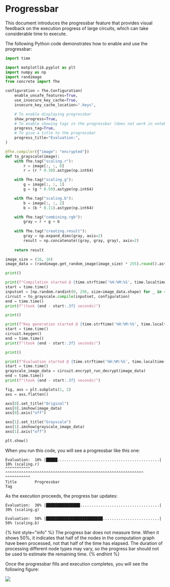 # Progressbar
This document introduces the progressbar feature that provides visual feedback on the execution progress of large circuits, which can take considerable time to execute. 

The following Python code demonstrates how to enable and use the progressbar:

```python
import time

import matplotlib.pyplot as plt
import numpy as np
import randimage
from concrete import fhe

configuration = fhe.Configuration(
    enable_unsafe_features=True,
    use_insecure_key_cache=True,
    insecure_key_cache_location=".keys",

    # To enable displaying progressbar
    show_progress=True,
    # To enable showing tags in the progressbar (does not work in notebooks)
    progress_tag=True,
    # To give a title to the progressbar
    progress_title="Evaluation:",
)

@fhe.compiler({"image": "encrypted"})
def to_grayscale(image):
    with fhe.tag("scaling.r"):
        r = image[:, :, 0]
        r = (r * 0.30).astype(np.int64)

    with fhe.tag("scaling.g"):
        g = image[:, :, 1]
        g = (g * 0.59).astype(np.int64)

    with fhe.tag("scaling.b"):
        b = image[:, :, 2]
        b = (b * 0.11).astype(np.int64)

    with fhe.tag("combining.rgb"):
        gray = r + g + b
        
    with fhe.tag("creating.result"):
        gray = np.expand_dims(gray, axis=2)
        result = np.concatenate((gray, gray, gray), axis=2)
    
    return result

image_size = (16, 16)
image_data = (randimage.get_random_image(image_size) * 255).round().astype(np.int64)

print()

print(f"Compilation started @ {time.strftime('%H:%M:%S', time.localtime())}")
start = time.time()
inputset = [np.random.randint(0, 256, size=image_data.shape) for _ in range(100)]
circuit = to_grayscale.compile(inputset, configuration)
end = time.time()
print(f"(took {end - start:.3f} seconds)")

print()

print(f"Key generation started @ {time.strftime('%H:%M:%S', time.localtime())}")
start = time.time()
circuit.keygen()
end = time.time()
print(f"(took {end - start:.3f} seconds)")

print()

print(f"Evaluation started @ {time.strftime('%H:%M:%S', time.localtime())}")
start = time.time()
grayscale_image_data = circuit.encrypt_run_decrypt(image_data)
end = time.time()
print(f"(took {end - start:.3f} seconds)")

fig, axs = plt.subplots(1, 2)
axs = axs.flatten()

axs[0].set_title("Original")
axs[0].imshow(image_data)
axs[0].axis("off")

axs[1].set_title("Grayscale")
axs[1].imshow(grayscale_image_data)
axs[1].axis("off")

plt.show()
```

When you run this code, you will see a progressbar like this one:
```
Evaluation:  10% |█████.............................................|  10% (scaling.r)
^^^^^^^^^^^  ^^^^^^^^^^^^^^^^^^^^^^^^^^^^^^^^^^^^^^^^^^^^^^^^^^^^^^^^^^^^^ ^^^^^^^^^^^
Title        Progressbar                                                   Tag
```

As the execution proceeds, the progress bar updates:
```
Evaluation:  30% |███████████████...................................|  30% (scaling.g)
```
```
Evaluation:  50% |█████████████████████████.........................|  50% (scaling.b)
```

{% hint style="info" %}
The progress bar does not measure time. When it shows 50%, it indicates that half of the nodes in the computation graph have been processed, not that half of the time has elapsed. The duration of processing different node types may vary, so the progress bar should not be used to estimate the remaining time.
{% endhint %}

Once the progressbar fills and execution completes, you will see the following figure:

![](../\_static/progress/grayscale.png)

